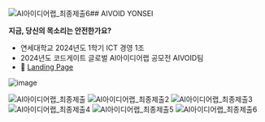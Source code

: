 ![AI아이디어랩_최종제출6](https://github.com/user-attachments/assets/ced4e36c-381d-4ba1-95b7-4681efe5c9a1)## AIVOID YONSEI

**지금, 당신의 목소리는 안전한가요?**

- 연세대학교 2024년도 1학기 ICT 경영 1조
- 2024년도 코드게이트 글로벌 AI아이디어랩 공모전 AIVOID팀
- 📌 [Landing Page](https://aivoid-saas-client.pages.dev)

![image](https://github.com/user-attachments/assets/08f22d24-3595-43ef-9bac-361134c233c5)

![AI아이디어랩_최종제출](https://github.com/user-attachments/assets/c63c8f09-b9b1-4fcf-a995-74457bea3c02)
![AI아이디어랩_최종제출2](https://github.com/user-attachments/assets/2a29cfb5-8e0d-4613-8b87-ae824df2f3ee)
![AI아이디어랩_최종제출3](https://github.com/user-attachments/assets/644ae092-e389-4f7a-b320-a4ae5080fa34)
![AI아이디어랩_최종제출4](https://github.com/user-attachments/assets/a80d8961-68d2-4bcb-bf02-fd7159faf71b)
![AI아이디어랩_최종제출5](https://github.com/user-attachments/assets/e75a4b12-28e0-457d-9094-3cc33268ddc8)
![AI아이디어랩_최종제출6](https://github.com/user-attachments/assets/dd8dc5f4-09fa-4366-aa09-faf1740167b7)
